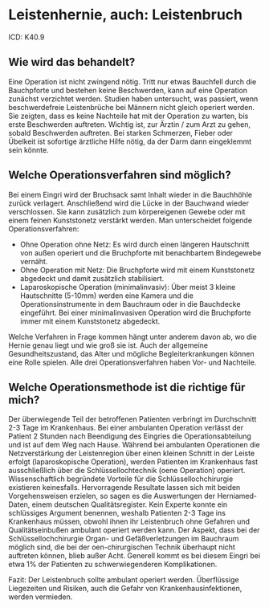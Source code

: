 # Leistenhernie, auch: Leistenbruch

ICD: K40.9 

## Wie wird das behandelt?

Eine Operation ist nicht zwingend nötig. Tritt nur etwas Bauchfell durch die Bauchpforte und 
bestehen keine Beschwerden, kann auf eine Operation zunächst verzichtet werden. Studien 
haben untersucht, was passiert, wenn beschwerdefreie Leistenbrüche bei Männern nicht 
gleich operiert werden. Sie zeigten, dass es keine Nachteile hat mit der Operation zu warten, 
bis erste Beschwerden auftreten. Wichtig ist, zur Ärztin / zum Arzt zu gehen, sobald 
Beschwerden auftreten. Bei starken Schmerzen, Fieber oder Übelkeit ist sofortige ärztliche 
Hilfe nötig, da der Darm dann eingeklemmt sein könnte.

## Welche Operationsverfahren sind möglich?

Bei einem Eingri wird der Bruchsack samt Inhalt wieder in die Bauchhöhle zurück verlagert. 
Anschließend wird die Lücke in der Bauchwand wieder verschlossen. Sie kann zusätzlich zum 
körpereigenen Gewebe oder mit einem feinen Kunststonetz verstärkt werden. Man 
unterscheidet folgende Operationsverfahren:

* Ohne Operation ohne Netz: Es wird durch einen längeren Hautschnitt von außen operiert 
und die Bruchpforte mit benachbartem Bindegewebe vernäht.
* Ohne Operation mit Netz: Die Bruchpforte wird mit einem Kunststonetz abgedeckt und 
damit zusätzlich stabilisiert.
* Laparoskopische Operation (minimalinvasiv): Über meist 3 kleine Hautschnitte (5-10mm) 
werden eine Kamera und die Operationsinstrumente in dem Bauchraum oder in die 
Bauchdecke eingeführt. Bei einer minimalinvasiven Operation wird die Bruchpforte immer 
mit einem Kunststonetz abgedeckt.

Welche Verfahren in Frage kommen hängt unter anderem davon ab, wo die Hernie genau liegt 
und wie groß sie ist. Auch der allgemeine Gesundheitszustand, das Alter und mögliche 
Begleiterkrankungen können eine Rolle spielen. Alle drei Operationsverfahren haben Vor- und 
Nachteile. 

## Welche Operationsmethode ist die richtige für mich?
Der überwiegende Teil der betroffenen Patienten verbringt im Durchschnitt 2-3 Tage im 
Krankenhaus. Bei einer ambulanten Operation verlässt der Patient 2 Stunden nach 
Beendigung des Eingries die Operationsabteilung und ist auf dem Weg nach Hause. 
Während bei ambulanten Operationen die Netzverstärkung der Leistenregion über 
einen kleinen Schnitt in der Leiste erfolgt (laparoskopische Operation), werden 
Patienten im Krankenhaus fast ausschließlich über die Schlüssellochtechnik (oene 
Operation) operiert. Wissenschaftlich begründete Vorteile für die 
Schlüssellochchirurgie existieren keinesfalls. Hervorragende Resultate lassen sich mit 
beiden Vorgehensweisen erzielen, so sagen es die Auswertungen der Herniamed-Daten, 
einem deutschen Qualitätsregister. Kein Experte konnte ein schlüssiges Argument 
benennen, weshalb Patienten 2-3 Tage ins Krankenhaus müssen, obwohl ihnen ihr 
Leistenbruch ohne Gefahren und Qualitätseinbußen ambulant operiert werden kann. 
Der Aspekt, dass bei der Schlüssellochchirurgie Organ- und Gefäßverletzungen im 
Bauchraum möglich sind, die bei der oen-chirurgischen Technik überhaupt nicht 
auftreten können, blieb außer Acht. Generell kommt es bei diesem Eingri bei etwa 1% 
der Patienten zu schwerwiegenderen Komplikationen.

Fazit: Der Leistenbruch sollte ambulant operiert werden. Überflüssige Liegezeiten und 
Risiken, auch die Gefahr von Krankenhausinfektionen, werden vermieden.